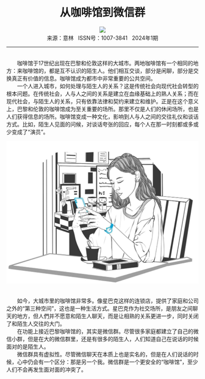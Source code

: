 # <center>从咖啡馆到微信群</center>

<div align=center><img src="https://raw.githubusercontent.com/leaguecn/magazines/main/img_authors/%d7%f7%d5%df%a3%ba%d5%c5%b7%e1.jpg"></div>

<center>来源：意林   ISSN号：1007-3841   2024年1期</center>

* * *

<br>　　咖啡馆于17世纪出现在巴黎和伦敦这样的大城市。两地咖啡馆有一个相同的地方：来咖啡馆的，都是互不认识的陌生人。他们相互交谈，部分是闲聊，部分是交换真正有价值的信息。咖啡馆成为都市中非常重要的公共空间。  
　　一个人进入城市，如何处理与陌生人的关系？这是传统社会向现代社会转型的根本问题。在传统社会，人与人之间的关系是建立在血缘基础上的熟人关系；而在现代社会，与陌生人的关系，只有依靠法律和契约来建立和维护。正是在这个意义上，巴黎和伦敦的咖啡馆成为至关重要的场所。那里不仅是人们的休闲场所，也是人们获得信息的场所。咖啡馆变成一种文化，影响到人与人之间的交往礼仪和谈话方式。比如，陌生人见面的问候，对谈话夸张的回应，每个人在那一时刻都或多或少变成了“演员”。

![](https://raw.githubusercontent.com/leaguecn/magazines/main/img/yili20240128-1-l.jpg)

  
<br>　　如今，大城市里的咖啡馆非常多。像星巴克这样的连锁店，提供了家庭和公司之外的“第三种空间”，这也是一种生活方式。星巴克作为社交场所，是朋友之间聊天的地方，但人們并不愿意和陌生人聊天，而是让相熟的关系更进一步，同时关闭了和陌生人交往的大门。  
　　在功能上接近巴黎咖啡馆的，其实是微信群。尽管很多家庭都建立了自己的微信小群，但是在大的微信群里，还是有很多的陌生人，人们知道自己在说话的时候面对的是陌生人。  
　　微信群具有虚拟性。尽管微信聊天在本质上也是实名的，但是在人们说话的时候，心中仍会有一个区分：那是另一个我。微信群是一个更安全的“咖啡馆”，至少人们不会再发生面对面的冲突了。

